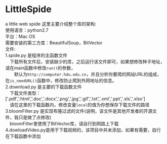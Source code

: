 # LittleSpide
a little web spide
这里主要介绍整个库的架构:<br>
使用语言：python2.7<br>
平台：Mac OS<br>
需要安装的第三方库：BeautifulSoup，BitVector<br>
文件:<br>
  1.spide.py 是程序的主函数文件<br>
  　下载所有文件后，安装缺少的库，之后运行该文件即可，如果想修改种子地址，请在main函数中修改`run()`的参数，<br>
　　默认为`http://computer.hdu.edu.cn`，并且分析你要爬的网站URL的组成，在`is_needURL()`函数中，修改防止爬到外网地址的信息。<br>
  2.download.py 是主要的下载函数文件<br>
  　下载文件类型：['.pdf','.html','.doc','.docx','.png','.jpg','.gif','.txt','.xml','.ppt','.xls','.xlsx']<br>
  　请在这里的下载函数内，修改变量`local`的值为你想保存下载文件的路径<br>
  3.bloomFilter.py 是实现布隆过滤的文件(说明，该文件是其他开发者的开源文件，我只是做了点修改)<br>
  　bloomFilter里使用了BitVector库，请自行到网路上下载<br>
  4.dowloadVideo.py是用于下载视频的，该项目中并未添加，如果有需要，自行在下载函数中添加<br>
